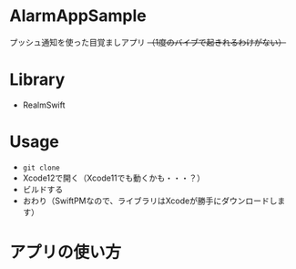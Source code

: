 # AlarmAppSample
プッシュ通知を使った目覚ましアプリ ~~（1度のバイブで起きれるわけがない）~~

# Library
- RealmSwift

# Usage
- `git clone`
- Xcode12で開く（Xcode11でも動くかも・・・？）
- ビルドする
- おわり（SwiftPMなので、ライブラリはXcodeが勝手にダウンロードします）

# アプリの使い方
